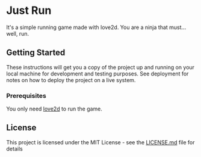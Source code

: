 # Just Run
It's a simple running game made with love2d. You are a ninja that must... well, run.

## Getting Started

These instructions will get you a copy of the project up and running on your local machine for development and testing purposes. See deployment for notes on how to deploy the project on a live system.

### Prerequisites

You only need [love2d](https://love2d.org/) to run the game.

## License

This project is licensed under the MIT License - see the [LICENSE.md](LICENSE.md) file for details
